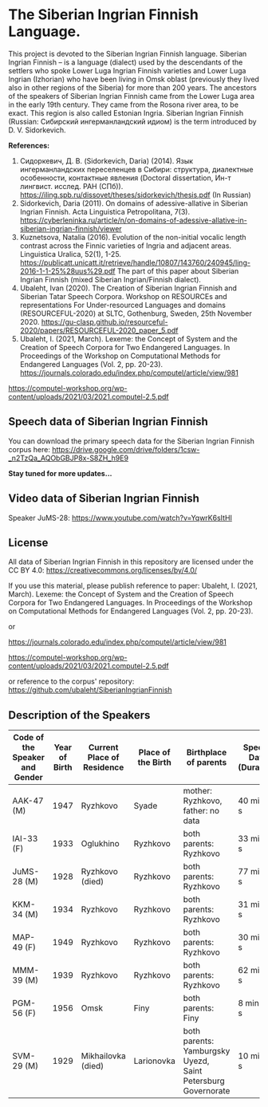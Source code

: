 # The Siberian Ingrian Finnish Language. 
This project is devoted to the Siberian Ingrian Finnish language. Siberian Ingrian Finnish – is a language (dialect) used by the descendants of the settlers who spoke Lower Luga Ingrian Finnish varieties and Lower Luga Ingrian (Izhorian) who have been living in Omsk oblast (previously they lived also in other regions of the Siberia) for more than 200 years. The ancestors of the speakers of Siberian Ingrian Finnish came from the Lower Luga area in the early 19th century. They came from the Rosona river area, to be exact. This region is also called Estonian Ingria. Siberian Ingrian Finnish (Russian: Сибирский ингерманландский идиом) is the term introduced by D. V. Sidorkevich.

**References:**
1. Сидоркевич, Д. В. (Sidorkevich, Daria) (2014). Язык ингерманландских переселенцев в Сибири: структура, диалектные особенности, контактные явления (Doctoral dissertation, Ин-т лингвист. исслед. РАН (СПб)). https://iling.spb.ru/dissovet/theses/sidorkevich/thesis.pdf (In Russian)
2. Sidorkevich, Daria (2011). On domains of adessive-allative in Siberian Ingrian Finnish. Acta Linguistica Petropolitana, 7(3). https://cyberleninka.ru/article/n/on-domains-of-adessive-allative-in-siberian-ingrian-finnish/viewer
3. Kuznetsova, Natalia (2016). Evolution of the non-initial vocalic length contrast across the Finnic varieties of Ingria and adjacent areas. Linguistica Uralica, 52(1), 1-25. https://publicatt.unicatt.it/retrieve/handle/10807/143760/240945/ling-2016-1-1-25%28uus%29.pdf The part of this paper about Siberian Ingrian Finnish (mixed Siberian Ingrian/Finnish dialect).
4. Ubaleht, Ivan (2020). The Creation of Siberian Ingrian Finnish and Siberian Tatar Speech Corpora. Workshop on RESOURCEs and representations For Under-resourced Languages and domains (RESOURCEFUL-2020) at SLTC, Gothenburg, Sweden, 25th November 2020. https://gu-clasp.github.io/resourceful-2020/papers/RESOURCEFUL-2020_paper_5.pdf
5. Ubaleht, I. (2021, March). Lexeme: the Concept of System and the Creation of Speech Corpora for Two Endangered Languages. In Proceedings of the Workshop on Computational Methods for Endangered Languages (Vol. 2, pp. 20-23).
https://journals.colorado.edu/index.php/computel/article/view/981 

https://computel-workshop.org/wp-content/uploads/2021/03/2021.computel-2.5.pdf

## Speech data of Siberian Ingrian Finnish

You can download the primary speech data for the Siberian Ingrian Finnish corpus here: 
https://drive.google.com/drive/folders/1csw-_n2TzQa_AQObGBJP8x-S8ZH_h9E9

**Stay tuned for more updates...**

## Video data of Siberian Ingrian Finnish

Speaker JuMS-28: https://www.youtube.com/watch?v=YqwrK6sItHI

## License

All data of Siberian Ingrian Finnish in this repository are licensed under the CC BY 4.0: https://creativecommons.org/licenses/by/4.0/

If you use this material, please publish reference to paper: 
Ubaleht, I. (2021, March). Lexeme: the Concept of System and the Creation of Speech Corpora for Two Endangered Languages. In Proceedings of the Workshop on Computational Methods for Endangered Languages (Vol. 2, pp. 20-23).

or

https://journals.colorado.edu/index.php/computel/article/view/981 

https://computel-workshop.org/wp-content/uploads/2021/03/2021.computel-2.5.pdf

or reference to the corpus' repository: https://github.com/ubaleht/SiberianIngrianFinnish


## Description of the Speakers

|Code of the Speaker and Gender| Year of Birth|Current Place of Residence|Place of the Birth|Birthplace of parents|Speech Data (Duration)|
|---|---|---|---|---|---|
|AAK-47 (M)|1947|Ryzhkovo|Syade|mother: Ryzhkovo, father: no data |40 min 57 s|
|IAI-33 (F)|1933|Oglukhino|Ryzhkovo|both parents: Ryzhkovo|33 min 14 s|
|JuMS-28 (M)|1928|Ryzhkovo (died)|Ryzhkovo|both parents: Ryzhkovo|77 min 53 s|
|KKM-34 (M)|1934|Ryzhkovo|Ryzhkovo|both parents: Ryzhkovo|31 min 29 s|
|MAP-49 (F)|1949|Ryzhkovo|Ryzhkovo|both parents: Ryzhkovo|30 min 36 s|
|MMM-39 (M)|1939|Ryzhkovo|Ryzhkovo|both parents: Ryzhkovo|62 min 20 s|
|PGM-56 (F)|1956|Omsk|Finy|both parents: Finy|8 min 20 s
|SVM-29 (M)|1929|Mikhailovka (died)|Larionovka|both parents: Yamburgsky Uyezd, Saint Petersburg Governorate|10 min 36 s|
